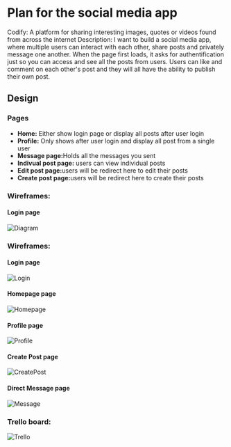 <h1>Plan for the social media app</h1>
<p>Codify: A platform for sharing interesting images, quotes or videos found from across the internet  
Description: I want to build a social media app, where multiple users can interact with each other, share posts and privately message one another. When the page first loads, it asks for authentification just so you can access and see all the posts from users. Users can like and comment on each other's post and they will all have the ability to publish their own post.</p>

<h2>Design</h2>
<h3>Pages</h3>
<ul>
    <li><strong>Home:</strong> Either show login page or display all posts after user login</li>
    <li><strong>Profile:</strong> Only shows after user login and display all post from a single user</li>
    <li><strong>Message page:</strong>Holds all the messages you sent</li>
    <li><strong>Indivual post page:</strong> users can view individual posts</li>
    <li><strong>Edit post page:</strong>users will be redirect here to edit their posts</li>
    <li><strong>Create post page:</strong>users will be redirect here to create their posts</li>
</ul>
<h3>Wireframes:</h3>
<h4>Login page</h4>
<img src='./public/images/Diagram.png' alt='Diagram'/>

<h3>Wireframes:</h3>
<h4>Login page</h4>
<img src='./public/images/Login.png' alt='Login'/>

<h4>Homepage page</h4>
<img src='./public/images/HomePage.png' alt='Homepage'/>

<h4>Profile page</h4>
<img src='./public/images/Profile.png' alt='Profile'/>

<h4>Create Post page</h4>
<img src='./public/images/CreatePost.png' alt='CreatePost'/>

<h4>Direct Message page</h4>
<img src='./public/images/Message.png' alt='Message'/>

<h3>Trello board:</h3>
<img src='./public/images/Trello.png' alt='Trello'/>



